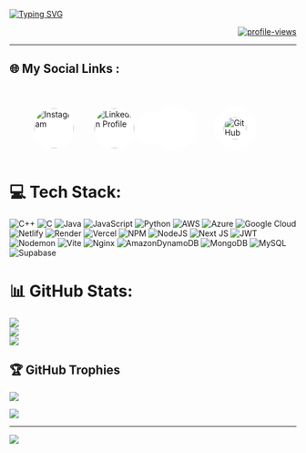 [![Typing SVG](https://readme-typing-svg.demolab.com/?lines=Hello!+I'm+Subhankar+Guha,+an+IT+undergrad+from+Kolkata,+India.;Passionate+to+learn+about+technologies+and+explore+its+way+to+innovate!;&center=true&color=ffffff&duration=7000&multiline=false&width=1000&font=Fira+Code+Bold)](https://github.com/Sguha77)


<p align="right">
	<a href="https://" target="_blank">
		<img src="https://komarev.com/ghpvc/?username=Sguha77&label=Profile%20views&color=0e75b6&style=flat" alt="profile-views"/>
	</a>
</p>

---

## 🌐 My Social Links :
<div style="
  width: 100%;
  display: flex;
  justify-content: center;
  align-items: center;
  margin: 40px 0;
  gap: 30px;
">
  
  <a href="https://instagram.com/subho_77_ind/"
     target="_blank"
     rel="noopener noreferrer"
     class="social-icon"
     data-tooltip="Instagram"
     style="
       display: inline-flex;
       justify-content: center;
       align-items: center;
       width: 70px;
       height: 70px;
       border-radius: 50%;
       border: 3px solid white;
       box-shadow: 0 0 15px rgba(255, 255, 255, 0.6);
       transition: all 0.3s ease;
       background: white;
     "
     onmouseover="this.style.transform='scale(1.15)'; this.style.boxShadow='0 0 25px rgba(255, 255, 255, 0.9)'"
     onmouseout="this.style.transform='scale(1)'; this.style.boxShadow='0 0 15px rgba(255, 255, 255, 0.6)'">
    <img src="https://upload.wikimedia.org/wikipedia/commons/a/a5/Instagram_icon.png"
         alt="Instagram"
         style="width: 70px; height: 70px; border-radius: 50%;">
  </a>

  
  <a href="https://www.linkedin.com/in/subhankar-07-guha/"
     target="_blank"
     rel="noopener noreferrer"
     class="social-icon"
     data-tooltip="LinkedIn"
     style="
       display: inline-flex;
       justify-content: center;
       align-items: center;
       width: 70px;
       height: 70px;
       border-radius: 50%;
       border: 3px solid white;
       box-shadow: 0 0 15px rgba(255, 255, 255, 0.6);
       transition: all 0.3s ease;
       background: white;
     "
     onmouseover="this.style.transform='scale(1.15)'; this.style.boxShadow='0 0 25px rgba(255, 255, 255, 0.9)'"
     onmouseout="this.style.transform='scale(1)'; this.style.boxShadow='0 0 15px rgba(255, 255, 255, 0.6)'">
    <img src="https://upload.wikimedia.org/wikipedia/commons/8/81/LinkedIn_icon.svg"
         alt="LinkedIn Profile"
         style="width: 70px; height: 70px; border-radius: 50%;">
  </a>


  <a href="https://github.com/Sguha77/"
     target="_blank"
     rel="noopener noreferrer"
     class="social-icon"
     data-tooltip="GitHub"
     style="
       display: inline-flex;
       justify-content: center;
       align-items: center;
       width: 70px;
       height: 70px;
       border-radius: 50%;
       border: 3px solid white;
       box-shadow: 0 0 15px rgba(255, 255, 255, 0.6);
       transition: all 0.3s ease;
       background: white;
       position: relative;
     "
     onmouseover="this.style.transform='scale(1.15)'; this.style.boxShadow='0 0 25px rgba(255, 255, 255, 0.9)'"
     onmouseout="this.style.transform='scale(1)'; this.style.boxShadow='0 0 15px rgba(255, 255, 255, 0.6)'">
    <div style="
      position: absolute;
      width: 60px;
      height: 60px;
      background: white;
      border-radius: 50%;
      z-index: 1;
    "></div>
    <img src="https://upload.wikimedia.org/wikipedia/commons/9/91/Octicons-mark-github.svg"
         alt="GitHub"
         style="width: 40px; height: 40px; border-radius: 50%; z-index: 2; position: relative;">
  </a>
</div>


# 💻 Tech Stack:
![C++](https://img.shields.io/badge/c++-%2300599C.svg?style=for-the-badge&logo=c%2B%2B&logoColor=white) ![C](https://img.shields.io/badge/c-%2300599C.svg?style=for-the-badge&logo=c&logoColor=white) ![Java](https://img.shields.io/badge/java-%23ED8B00.svg?style=for-the-badge&logo=openjdk&logoColor=white) ![JavaScript](https://img.shields.io/badge/javascript-%23323330.svg?style=for-the-badge&logo=javascript&logoColor=%23F7DF1E) ![Python](https://img.shields.io/badge/python-3670A0?style=for-the-badge&logo=python&logoColor=ffdd54) ![AWS](https://img.shields.io/badge/AWS-%23FF9900.svg?style=for-the-badge&logo=amazon-aws&logoColor=white) ![Azure](https://img.shields.io/badge/azure-%230072C6.svg?style=for-the-badge&logo=microsoftazure&logoColor=white) ![Google Cloud](https://img.shields.io/badge/GoogleCloud-%234285F4.svg?style=for-the-badge&logo=google-cloud&logoColor=white) ![Netlify](https://img.shields.io/badge/netlify-%23000000.svg?style=for-the-badge&logo=netlify&logoColor=#00C7B7) ![Render](https://img.shields.io/badge/Render-%46E3B7.svg?style=for-the-badge&logo=render&logoColor=white) ![Vercel](https://img.shields.io/badge/vercel-%23000000.svg?style=for-the-badge&logo=vercel&logoColor=white) ![NPM](https://img.shields.io/badge/NPM-%23CB3837.svg?style=for-the-badge&logo=npm&logoColor=white) ![NodeJS](https://img.shields.io/badge/node.js-6DA55F?style=for-the-badge&logo=node.js&logoColor=white) ![Next JS](https://img.shields.io/badge/Next-black?style=for-the-badge&logo=next.js&logoColor=white) ![JWT](https://img.shields.io/badge/JWT-black?style=for-the-badge&logo=JSON%20web%20tokens) ![Nodemon](https://img.shields.io/badge/NODEMON-%23323330.svg?style=for-the-badge&logo=nodemon&logoColor=%BBDEAD) ![Vite](https://img.shields.io/badge/vite-%23646CFF.svg?style=for-the-badge&logo=vite&logoColor=white) ![Nginx](https://img.shields.io/badge/nginx-%23009639.svg?style=for-the-badge&logo=nginx&logoColor=white) ![AmazonDynamoDB](https://img.shields.io/badge/Amazon%20DynamoDB-4053D6?style=for-the-badge&logo=Amazon%20DynamoDB&logoColor=white) ![MongoDB](https://img.shields.io/badge/MongoDB-%234ea94b.svg?style=for-the-badge&logo=mongodb&logoColor=white) ![MySQL](https://img.shields.io/badge/mysql-4479A1.svg?style=for-the-badge&logo=mysql&logoColor=white) ![Supabase](https://img.shields.io/badge/Supabase-3ECF8E?style=for-the-badge&logo=supabase&logoColor=white)
# 📊 GitHub Stats:
![](https://github-readme-stats.vercel.app/api?username=Sguha77&theme=dark&hide_border=false&include_all_commits=false&count_private=false)<br/>
![](https://nirzak-streak-stats.vercel.app/?user=Sguha77&theme=dark&hide_border=false)<br/>
![](https://github-readme-stats.vercel.app/api/top-langs/?username=Sguha77&theme=dark&hide_border=false&include_all_commits=false&count_private=false&layout=compact)

## 🏆 GitHub Trophies
![](https://github-profile-trophy.vercel.app/?username=Sguha77&theme=radical&no-frame=false&no-bg=false&margin-w=4)

![](https://quotes-github-readme.vercel.app/api?type=horizontal&theme=radical)

---
[![](https://visitcount.itsvg.in/api?id=Sguha77&icon=0&color=0)](https://visitcount.itsvg.in)

<!-- Proudly created with GPRM ( https://gprm.itsvg.in ) -->

